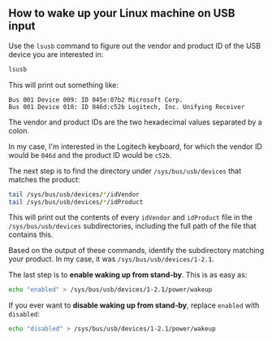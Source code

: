 ## How to wake up your Linux machine on USB input

Use the `lsusb` command to figure out the vendor and product ID of the USB device you are interested in:

```sh
lsusb
```

This will print out something like:

```
Bus 001 Device 009: ID 045e:07b2 Microsoft Corp. 
Bus 001 Device 010: ID 046d:c52b Logitech, Inc. Unifying Receiver
```

The vendor and product IDs are the two hexadecimal values separated by a colon.

In my case, I'm interested in the Logitech keyboard, for which the vendor ID would be `046d` and the product ID would be `c52b`.

The next step is to find the directory under `/sys/bus/usb/devices` that matches the product:

```sh
tail /sys/bus/usb/devices/*/idVendor
tail /sys/bus/usb/devices/*/idProduct
```

This will print out the contents of every `idVendor` and `idProduct` file in the `/sys/bus/usb/devices` subdirectories, including the full path of the file that contains this.

Based on the output of these commands, identify the subdirectory matching your product. In my case, it was `/sys/bus/usb/devices/1-2.1`.

The last step is to **enable waking up from stand-by**. This is as easy as:

```sh
echo "enabled" > /sys/bus/usb/devices/1-2.1/power/wakeup
```

If you ever want to **disable waking up from stand-by**, replace `enabled` with `disabled`:

```sh
echo "disabled" > /sys/bus/usb/devices/1-2.1/power/wakeup
```
